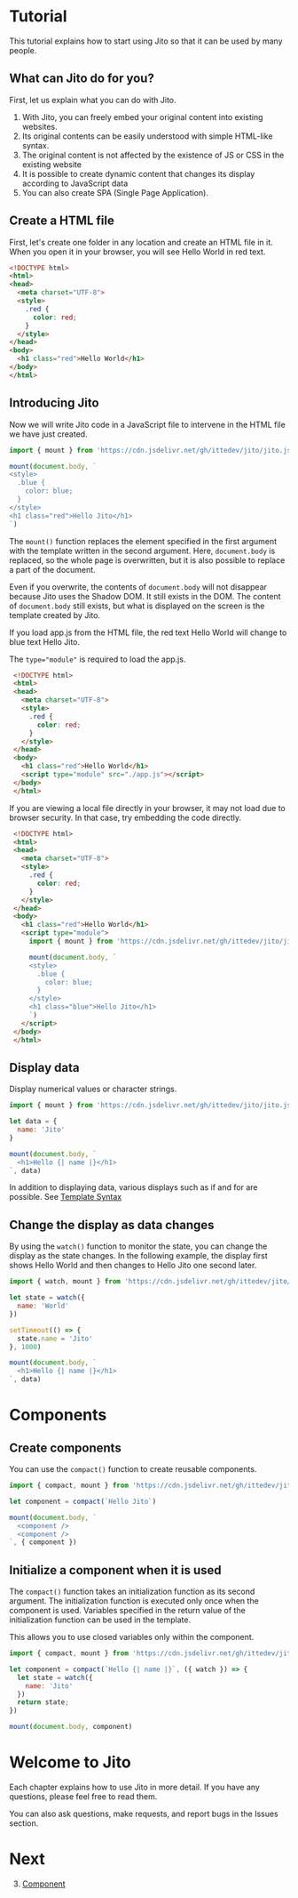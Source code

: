 # Tutorial

This tutorial explains how to start using Jito so that it can be used by many people.

## What can Jito do for you?

First, let us explain what you can do with Jito.

1. With Jito, you can freely embed your original content into existing websites.
2. Its original contents can be easily understood with simple HTML-like syntax.
3. The original content is not affected by the existence of JS or CSS in the existing website
4. It is possible to create dynamic content that changes its display according to JavaScript data
5. You can also create SPA (Single Page Application).

## Create a HTML file

First, let's create one folder in any location and create an HTML file in it.
When you open it in your browser, you will see Hello World in red text.

```html
<!DOCTYPE html>
<html>
<head>
  <meta charset="UTF-8">
  <style>
    .red {
      color: red;
    }
  </style>
</head>
<body>
  <h1 class="red">Hello World</h1>
</body>
</html>
```

## Introducing Jito

Now we will write Jito code in a JavaScript file to intervene in the HTML file we have just created.

```js
import { mount } from 'https://cdn.jsdelivr.net/gh/ittedev/jito/jito.js'

mount(document.body, `
<style>
  .blue {
    color: blue;
  }
</style>
<h1 class="red">Hello Jito</h1>
`)
```

The `mount()` function replaces the element specified in the first argument with the template written in the second argument. Here, `document.body` is replaced, so the whole page is overwritten, but it is also possible to replace a part of the document.

Even if you overwrite, the contents of `document.body` will not disappear because Jito uses the Shadow DOM. It still exists in the DOM. The content of `document.body` still exists, but what is displayed on the screen is the template created by Jito.

If you load app.js from the HTML file, the red text Hello World will change to blue text Hello Jito.

The `type="module"` is required to load the app.js.

```html
 <!DOCTYPE html>
 <html>
 <head>
   <meta charset="UTF-8">
   <style>
     .red {
       color: red;
     }
   </style>
 </head>
 <body>
   <h1 class="red">Hello World</h1>
   <script type="module" src="./app.js"></script>
 </body>
 </html>
```

If you are viewing a local file directly in your browser, it may not load due to browser security.
In that case, try embedding the code directly.

```html
 <!DOCTYPE html>
 <html>
 <head>
   <meta charset="UTF-8">
   <style>
     .red {
       color: red;
     }
   </style>
 </head>
 <body>
   <h1 class="red">Hello World</h1>
   <script type="module">
     import { mount } from 'https://cdn.jsdelivr.net/gh/ittedev/jito/jito.js'

     mount(document.body, `
     <style>
       .blue {
         color: blue;
       }
     </style>
     <h1 class="blue">Hello Jito</h1>
     `)
   </script>
 </body>
 </html>
```

## Display data

Display numerical values or character strings.

```js
import { mount } from 'https://cdn.jsdelivr.net/gh/ittedev/jito/jito.js'

let data = {
  name: 'Jito'
}

mount(document.body, `
  <h1>Hello {| name |}</h1>
`, data)
```

In addition to displaying data, various displays such as if and for are possible. See [Template Syntax](./Template.md)

## Change the display as data changes

By using the `watch()` function to monitor the state, you can change the display as the state changes.
In the following example, the display first shows Hello World and then changes to Hello Jito one second later.

```js
import { watch, mount } from 'https://cdn.jsdelivr.net/gh/ittedev/jito/jito.js'

let state = watch({
  name: 'World'
})

setTimeout(() => {
  state.name = 'Jito'
}, 1000)

mount(document.body, `
  <h1>Hello {| name |}</h1>
`, data)
```


# Components

## Create components

You can use the `compact()` function to create reusable components.

```js
import { compact, mount } from 'https://cdn.jsdelivr.net/gh/ittedev/jito/jito.js'

let component = compact(`Hello Jito`)

mount(document.body, `
  <component />
  <component />
`, { component })
```

## Initialize a component when it is used

The `compact()` function takes an initialization function as its second argument. The initialization function is executed only once when the component is used.
Variables specified in the return value of the initialization function can be used in the template.

This allows you to use closed variables only within the component.

```js:component.js
import { compact, mount } from 'https://cdn.jsdelivr.net/gh/ittedev/jito/jito.js'

let component = compact(`Hello {| name |}`, ({ watch }) => {
  let state = watch({
    name: 'Jito'
  })
  return state;
})

mount(document.body, component)
```

# Welcome to Jito

Each chapter explains how to use Jito in more detail. If you have any questions, please feel free to read them.

You can also ask questions, make requests, and report bugs in the Issues section.

# Next

3. [Component](./Component.md)